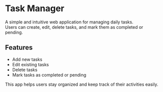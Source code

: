 # Task Manager

A simple and intuitive web application for managing daily tasks.  
Users can create, edit, delete tasks, and mark them as completed or pending.

## Features

- Add new tasks  
- Edit existing tasks  
- Delete tasks  
- Mark tasks as completed or pending  

This app helps users stay organized and keep track of their activities easily.
